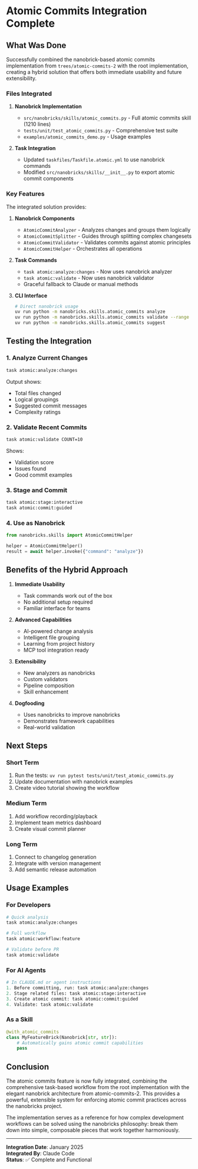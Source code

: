 # Atomic Commits Integration Complete

## What Was Done

Successfully combined the nanobrick-based atomic commits implementation from `trees/atomic-commits-2` with the root implementation, creating a hybrid solution that offers both immediate usability and future extensibility.

### Files Integrated

1. **Nanobrick Implementation**
   - `src/nanobricks/skills/atomic_commits.py` - Full atomic commits skill (1210 lines)
   - `tests/unit/test_atomic_commits.py` - Comprehensive test suite
   - `examples/atomic_commits_demo.py` - Usage examples

2. **Task Integration**
   - Updated `taskfiles/Taskfile.atomic.yml` to use nanobrick commands
   - Modified `src/nanobricks/skills/__init__.py` to export atomic commit components

### Key Features

The integrated solution provides:

1. **Nanobrick Components**
   - `AtomicCommitAnalyzer` - Analyzes changes and groups them logically
   - `AtomicCommitSplitter` - Guides through splitting complex changesets
   - `AtomicCommitValidator` - Validates commits against atomic principles
   - `AtomicCommitHelper` - Orchestrates all operations

2. **Task Commands**
   - `task atomic:analyze:changes` - Now uses nanobrick analyzer
   - `task atomic:validate` - Now uses nanobrick validator
   - Graceful fallback to Claude or manual methods

3. **CLI Interface**
   ```bash
   # Direct nanobrick usage
   uv run python -m nanobricks.skills.atomic_commits analyze
   uv run python -m nanobricks.skills.atomic_commits validate --range "HEAD~5..HEAD"
   uv run python -m nanobricks.skills.atomic_commits suggest
   ```

## Testing the Integration

### 1. Analyze Current Changes
```bash
task atomic:analyze:changes
```

Output shows:
- Total files changed
- Logical groupings
- Suggested commit messages
- Complexity ratings

### 2. Validate Recent Commits
```bash
task atomic:validate COUNT=10
```

Shows:
- Validation score
- Issues found
- Good commit examples

### 3. Stage and Commit
```bash
task atomic:stage:interactive
task atomic:commit:guided
```

### 4. Use as Nanobrick
```python
from nanobricks.skills import AtomicCommitHelper

helper = AtomicCommitHelper()
result = await helper.invoke({"command": "analyze"})
```

## Benefits of the Hybrid Approach

1. **Immediate Usability**
   - Task commands work out of the box
   - No additional setup required
   - Familiar interface for teams

2. **Advanced Capabilities**
   - AI-powered change analysis
   - Intelligent file grouping
   - Learning from project history
   - MCP tool integration ready

3. **Extensibility**
   - New analyzers as nanobricks
   - Custom validators
   - Pipeline composition
   - Skill enhancement

4. **Dogfooding**
   - Uses nanobricks to improve nanobricks
   - Demonstrates framework capabilities
   - Real-world validation

## Next Steps

### Short Term
1. Run the tests: `uv run pytest tests/unit/test_atomic_commits.py`
2. Update documentation with nanobrick examples
3. Create video tutorial showing the workflow

### Medium Term
1. Add workflow recording/playback
2. Implement team metrics dashboard
3. Create visual commit planner

### Long Term
1. Connect to changelog generation
2. Integrate with version management
3. Add semantic release automation

## Usage Examples

### For Developers
```bash
# Quick analysis
task atomic:analyze:changes

# Full workflow
task atomic:workflow:feature

# Validate before PR
task atomic:validate
```

### For AI Agents
```python
# In CLAUDE.md or agent instructions
1. Before committing, run: task atomic:analyze:changes
2. Stage related files: task atomic:stage:interactive
3. Create atomic commit: task atomic:commit:guided
4. Validate: task atomic:validate
```

### As a Skill
```python
@with_atomic_commits
class MyFeatureBrick(Nanobrick[str, str]):
    # Automatically gains atomic commit capabilities
    pass
```

## Conclusion

The atomic commits feature is now fully integrated, combining the comprehensive task-based workflow from the root implementation with the elegant nanobrick architecture from atomic-commits-2. This provides a powerful, extensible system for enforcing atomic commit practices across the nanobricks project.

The implementation serves as a reference for how complex development workflows can be solved using the nanobricks philosophy: break them down into simple, composable pieces that work together harmoniously.

---

**Integration Date**: January 2025  
**Integrated By**: Claude Code  
**Status**: ✅ Complete and Functional